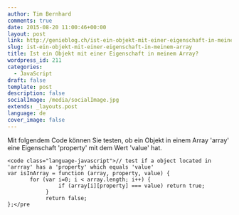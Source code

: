 ```yaml
---
author: Tim Bernhard
comments: true
date: 2015-08-20 11:00:46+00:00
layout: post
link: http://genieblog.ch/ist-ein-objekt-mit-einer-eigenschaft-in-meinem-array/
slug: ist-ein-objekt-mit-einer-eigenschaft-in-meinem-array
title: Ist ein Objekt mit einer Eigenschaft in meinem Array?
wordpress_id: 211
categories:
  - JavaScript
draft: false
template: post
description: false
socialImage: /media/socialImage.jpg
extends: _layouts.post
language: de
cover_image: false
---
```


Mit folgendem Code können Sie testen, ob ein Objekt in einem Array 'array' eine Eigenschaft 'property' mit dem Wert 'value' hat.


    
    <code class="language-javascript">// test if a object located in 'arrray' has a 'property' which equals 'value'
    var isInArray = function (array, property, value) {
           for (var i=0; i < array.length; i++) {
                    if (array[i][property] === value) return true; 
                }
                return false;
    };</pre
